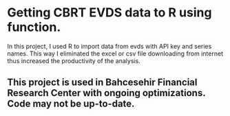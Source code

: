 # Getting CBRT EVDS data to R using function.
In this project, I used R to import data from evds with API key and series names. This way I eliminated the excel or csv file downloading from internet thus increased the productivity of the analysis.

## This project is used in Bahcesehir Financial Research Center with ongoing optimizations. Code may not be up-to-date.
